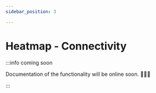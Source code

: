 ```yaml
---
sidebar_position: 3

---
```




# Heatmap - Connectivity

:::info coming soon

Documentation of the functionality will be online soon. 🧑🏻‍💻

:::
